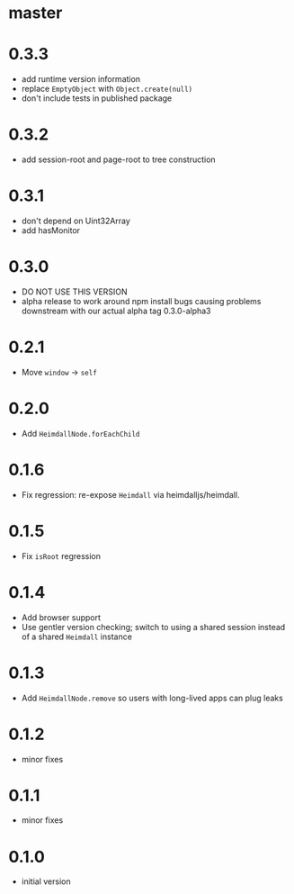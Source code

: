 # master

# 0.3.3

* add runtime version information
* replace `EmptyObject` with `Object.create(null)`
* don't include tests in published package

# 0.3.2

* add session-root and page-root to tree construction

# 0.3.1

* don't depend on Uint32Array
* add hasMonitor

# 0.3.0

* DO NOT USE THIS VERSION
* alpha release to work around npm install bugs causing problems downstream with
  our actual alpha tag 0.3.0-alpha3

# 0.2.1

* Move `window` -> `self`

# 0.2.0

* Add `HeimdallNode.forEachChild`

# 0.1.6

* Fix regression: re-expose `Heimdall` via heimdalljs/heimdall.

# 0.1.5

* Fix `isRoot` regression

# 0.1.4

* Add browser support
* Use gentler version checking; switch to using a shared session instead of a
  shared `Heimdall` instance

# 0.1.3

* Add `HeimdallNode.remove` so users with long-lived apps can plug leaks

# 0.1.2

* minor fixes

# 0.1.1

* minor fixes

# 0.1.0

* initial version

